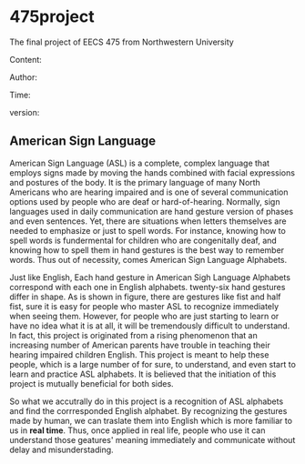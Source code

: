 # 475project
The final project of EECS 475 from Northwestern University

Content:

Author:

Time:

version:


## American Sign Language<br>

American Sign Language (ASL) is a complete, complex language that employs signs made by moving the hands combined with facial expressions and postures of the body. It is the primary language of many North Americans who are hearing impaired and is one of several communication options used by people who are deaf or hard-of-hearing. Normally, sign languages used in daily communication are hand gesture version of phases and even sentences. Yet, there are situations when letters themselves are needed to emphasize or just to spell words. For instance, knowing how to spell words is fundermental for children who are congenitally deaf, and knowing how to spell them in hand gestures is the best way to remember words. Thus out of necessity, comes American Sign Language Alphabets.<br>

Just like English, Each hand gesture in American Sigh Language Alphabets correspond with each one in English alphabets. twenty-six hand gestures differ in shape. As is shown in figure, there are gestures like fist and half fist, sure it is easy for people who master ASL to recognize immediately when seeing them. However, for people who are just starting to learn or have no idea what it is at all, it will be tremendously difficult to understand. In fact, this project is originated from a rising phenomenon that an increasing number of American parents have trouble in teaching their  hearing impaired children English. This project is meant to help these people, which is a large number of for sure, to understand, and even start to learn and practice ASL alphabets. It is believed that the initiation of this project is mutually beneficial for both sides.<br>

So what we accutrally do in this project is a recognition of ASL alphabets and find the corrresponded English alphabet. By recognizing the gestures made by human, we can traslate them into English which is more familiar to us in **real time**. Thus, once applied in real life, people who use it can understand those geatures' meaning immediately and communicate without delay and misunderstading.<br>
